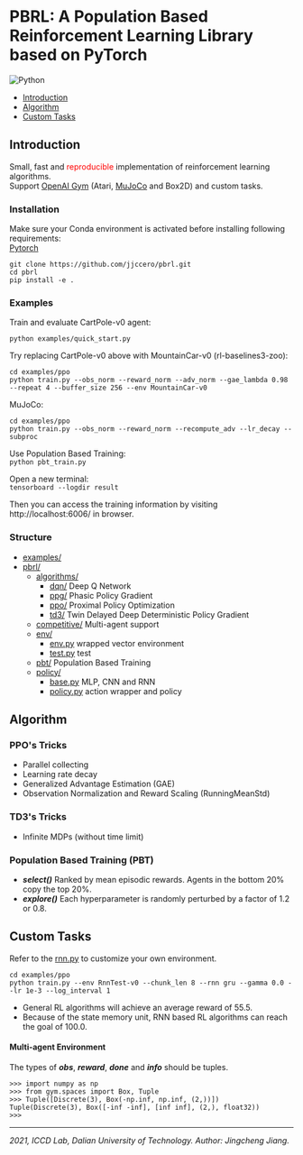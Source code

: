 # PBRL: A Population Based Reinforcement Learning Library based on PyTorch

![Python](https://img.shields.io/badge/language-python-green.svg)

* [Introduction](#introduction)
* [Algorithm](#algorithm)
* [Custom Tasks](#custom-tasks)

## Introduction

Small, fast and <font color=#FF0000>reproducible</font> implementation of reinforcement learning algorithms.  
Support [OpenAI Gym](https://gym.openai.com/) (Atari, [MuJoCo](http://www.mujoco.org/) and Box2D) and custom tasks.

### Installation

Make sure your Conda environment is activated before installing following requirements:  
[Pytorch](https://pytorch.org/)

```
git clone https://github.com/jjccero/pbrl.git
cd pbrl
pip install -e .
```

### Examples

Train and evaluate CartPole-v0 agent:

```
python examples/quick_start.py
```

Try replacing CartPole-v0 above with MountainCar-v0 (rl-baselines3-zoo):

```
cd examples/ppo
python train.py --obs_norm --reward_norm --adv_norm --gae_lambda 0.98 --repeat 4 --buffer_size 256 --env MountainCar-v0
```

MuJoCo:

```
cd examples/ppo
python train.py --obs_norm --reward_norm --recompute_adv --lr_decay --subproc
```

Use Population Based Training:  
`python pbt_train.py`

Open a new terminal:  
`tensorboard --logdir result`

Then you can access the training information by visiting http://localhost:6006/ in browser.

### Structure

* [examples/](/examples)
* [pbrl/](/pbrl)
    * [algorithms/](/pbrl/algorithms)
        * [dqn/](/pbrl/algorithms/dqn) Deep Q Network
        * [ppg/](/pbrl/algorithms/ppg) Phasic Policy Gradient
        * [ppo/](/pbrl/algorithms/ppo) Proximal Policy Optimization
        * [td3/](/pbrl/algorithms/td3) Twin Delayed Deep Deterministic Policy Gradient
    * [competitive/](/pbrl/competitive) Multi-agent support
    * [env/](/pbrl/env)
        * [env.py](/pbrl/env/env.py) wrapped vector environment
        * [test.py](/pbrl/env/test/rnn.py) test
    * [pbt/](/pbrl/pbt) Population Based Training
    * [policy/](/pbrl/policy)
        * [base.py](/pbrl/policy/base.py) MLP, CNN and RNN
        * [policy.py](/pbrl/policy/policy.py) action wrapper and policy

## Algorithm

### PPO's Tricks

* Parallel collecting
* Learning rate decay
* Generalized Advantage Estimation (GAE)
* Observation Normalization and Reward Scaling (RunningMeanStd)

### TD3's Tricks

* Infinite MDPs (without time limit)

### Population Based Training (PBT)

* **_select()_** Ranked by mean episodic rewards. Agents in the bottom 20% copy the top 20%.
* **_explore()_** Each hyperparameter is randomly perturbed by a factor of 1.2 or 0.8.

## Custom Tasks

Refer to the [rnn.py](/pbrl/env/test/rnn.py) to customize your own environment.

```
cd examples/ppo
python train.py --env RnnTest-v0 --chunk_len 8 --rnn gru --gamma 0.0 --lr 1e-3 --log_interval 1
```

* General RL algorithms will achieve an average reward of 55.5.
* Because of the state memory unit, RNN based RL algorithms can reach the goal of 100.0.

#### Multi-agent Environment

The types of **_obs_**, **_reward_**, **_done_** and **_info_** should be tuples.

```
>>> import numpy as np
>>> from gym.spaces import Box, Tuple
>>> Tuple([Discrete(3), Box(-np.inf, np.inf, (2,))])
Tuple(Discrete(3), Box([-inf -inf], [inf inf], (2,), float32))
>>> 
```

---
*2021, ICCD Lab, Dalian University of Technology. Author: Jingcheng Jiang.*  
